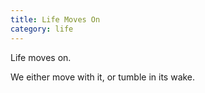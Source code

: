 ```yaml
---
title: Life Moves On
category: life
---
```

Life moves on.

We either move with it,
or tumble
in its wake.
